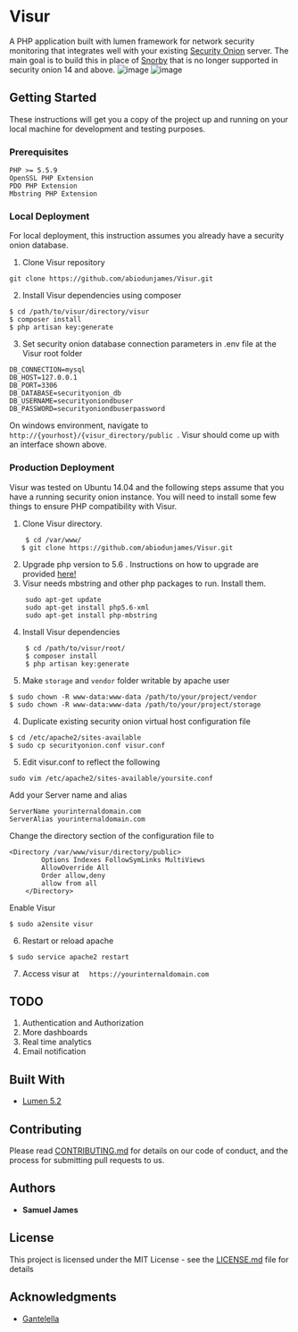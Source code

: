 # Visur

A PHP application built with lumen framework for network security monitoring that integrates well with your existing [Security Onion](http://www.dropwizard.io/1.0.2/docs/) server. The main goal is to build this in place of  [Snorby](https://github.com/Snorby/snorby) that is no longer supported in security onion 14 and above.
![image](https://user-images.githubusercontent.com/14722744/30273862-b81d572e-96f2-11e7-8d84-bf269f6e5b4b.png)
![image](https://user-images.githubusercontent.com/14722744/30086586-b5b04dc4-9293-11e7-9be1-355f09cac3f6.png)


## Getting Started

These instructions will get you a copy of the project up and running on your local machine for development and testing purposes. 

### Prerequisites
    PHP >= 5.5.9
    OpenSSL PHP Extension
    PDO PHP Extension
    Mbstring PHP Extension

        
### Local Deployment
For local deployment, this instruction assumes you already have a security onion database.

1. Clone Visur repository 
```
git clone https://github.com/abiodunjames/Visur.git
```

2. Install Visur dependencies using composer
```
$ cd /path/to/visur/directory/visur
$ composer install
$ php artisan key:generate
```
3. Set security onion database connection parameters in .env file at the Visur root folder

```
DB_CONNECTION=mysql
DB_HOST=127.0.0.1
DB_PORT=3306
DB_DATABASE=securityonion_db
DB_USERNAME=securityoniondbuser
DB_PASSWORD=securityoniondbuserpassword
```
On windows environment, navigate to  ``` http://{yourhost}/{visur_directory/public  ```. Visur should come up with an interface shown above.  

### Production Deployment
Visur was tested on Ubuntu 14.04  and the following steps assume that you have a running security onion instance.  You will need to install some few things to ensure PHP compatibility with Visur.

1.  Clone Visur directory. 

```
    $ cd /var/www/
   $ git clone https://github.com/abiodunjames/Visur.git
   ```
   
   
2.  Upgrade php version to 5.6 . Instructions on how to upgrade are provided [here!](https://tecadmin.net/install-php5-on-ubuntu/)
3. Visur needs mbstring and other php packages to run. Install them.

```
    sudo apt-get update
    sudo apt-get install php5.6-xml
    sudo apt-get install php-mbstring
   ```
 4. Install Visur dependencies
  
```
    $ cd /path/to/visur/root/
    $ composer install
    $ php artisan key:generate
   ```
 5. Make  ``` storage ``` and ``` vendor ``` folder writable by apache user
   ```
   $ sudo chown -R www-data:www-data /path/to/your/project/vendor
   $ sudo chown -R www-data:www-data /path/to/your/project/storage
   ```
4. Duplicate existing security onion virtual host configuration file
 ```
$ cd /etc/apache2/sites-available
 $ sudo cp securityonion.conf visur.conf   
  ```
5. Edit visur.conf to reflect the following
 ```
sudo vim /etc/apache2/sites-available/yoursite.conf 

 ```
 Add your Server name and alias
 ```
 ServerName yourinternaldomain.com
 ServerAlias yourinternaldomain.com
 ```
 Change the directory section of the configuration file to
 ```
 <Directory /var/www/visur/directory/public>
         Options Indexes FollowSymLinks MultiViews
         AllowOverride All
         Order allow,deny
         allow from all
     </Directory>
 ```
 Enable Visur 
  ```
  $ sudo a2ensite visur
  ```
 6. Restart or reload apache
  ```
 $ sudo service apache2 restart
 ```
 7. Access visur  at ```  https://yourinternaldomain.com```
 
 
## TODO
1. Authentication and Authorization
2. More  dashboards
3. Real time analytics
4. Email notification

## Built With

* [Lumen 5.2](https://lumen.laravel.com)

## Contributing

Please read [CONTRIBUTING.md](https://gist.github.com/PurpleBooth/b24679402957c63ec426) for details on our code of conduct, and the process for submitting pull requests to us.

## Authors

* **Samuel James** 


## License

This project is licensed under the MIT License - see the [LICENSE.md](LICENSE.md) file for details

## Acknowledgments
* [Gantelella](https://colorlib.com/polygon/gentelella/index.html) 

